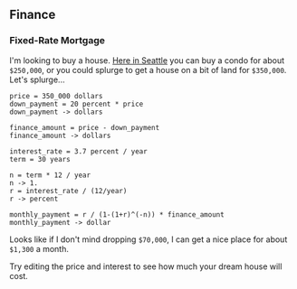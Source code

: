 ## Finance

### Fixed-Rate Mortgage

I'm looking to buy a house. [Here in Seattle][rea] you can buy
a condo for about `$250,000`, or you could splurge to get a house
on a bit of land for `$350,000`. Let's splurge...

    price = 350_000 dollars
    down_payment = 20 percent * price
    down_payment -> dollars

    finance_amount = price - down_payment
    finance_amount -> dollars 

    interest_rate = 3.7 percent / year
    term = 30 years

    n = term * 12 / year
    n -> 1.
    r = interest_rate / (12/year)
    r -> percent 

    monthly_payment = r / (1-(1+r)^(-n)) * finance_amount
    monthly_payment -> dollar 

Looks like if I don't mind dropping `$70,000`, I can 
get a nice place for about `$1,300` a month.

Try editing the price and interest to see
how much your dream house will cost.

[rea]: http://seattle.craigslist.org/rea/

